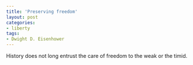 ```yaml
---
title: 'Preserving freedom'
layout: post
categories:
- liberty
tags:
- Dwight D. Eisenhower
---
```


History does not long entrust the care of freedom to the weak or the timid.